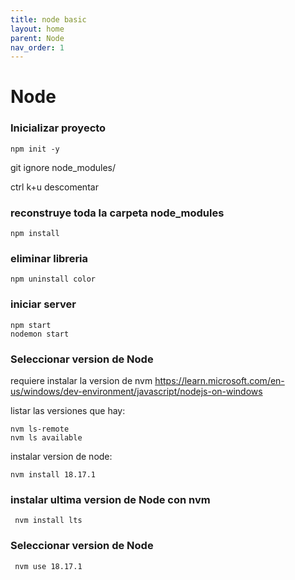 ```yaml
---
title: node basic
layout: home
parent: Node
nav_order: 1
---
```

# Node

### Inicializar proyecto

```terminal
npm init -y
```

git ignore
node_modules/

ctrl k+u 	descomentar

### reconstruye toda la carpeta node_modules
 
```terminal
npm install	
```

### eliminar libreria

```terminal
npm uninstall color
```	

### iniciar server

```terminal
npm start
nodemon start
```

### Seleccionar version de Node

requiere instalar la version de nvm https://learn.microsoft.com/en-us/windows/dev-environment/javascript/nodejs-on-windows

listar las versiones que hay:

```terminal
nvm ls-remote
nvm ls available
```

instalar version de node:

```terminal
nvm install 18.17.1
```

### instalar ultima version de Node con nvm

```terminal
 nvm install lts
 ```

 ### Seleccionar version de Node

```terminal
 nvm use 18.17.1
 ```